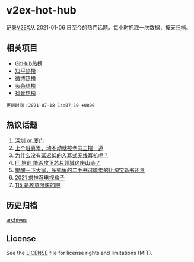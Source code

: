 # v2ex-hot-hub

 记录[V2EX](https://www.v2ex.com/)从 2021-01-06 日至今的热门话题。每小时抓取一次数据，按天[归档](archives)。
 
 ## 相关项目

- [GitHub热榜](https://github.com/lonnyzhang423/github-hot-hub)
- [知乎热榜](https://github.com/lonnyzhang423/zhihu-hot-hub)
- [微博热榜](https://github.com/lonnyzhang423/weibo-hot-hub)
- [头条热榜](https://github.com/lonnyzhang423/toutiao-hot-hub)
- [抖音热榜](https://github.com/lonnyzhang423/douyin-hot-hub)


 `更新时间：2021-07-18 14:07:10 +0800`

## 热议话题

1. [深圳 or 厦门](https://www.v2ex.com/t/790076)
1. [上个班真累，动不动就被老员工摆一道](https://www.v2ex.com/t/790098)
1. [为什么没有延迟低的入耳式无线耳机呢？](https://www.v2ex.com/t/790097)
1. [IT 培训 能否攻下芯片领域这座山头？](https://www.v2ex.com/t/790142)
1. [提醒一下大家，多抓鱼的二手书可能卖的比淘宝新书还贵](https://www.v2ex.com/t/790135)
1. [2021 求推荐电视盒子](https://www.v2ex.com/t/790113)
1. [115 是故意限速的吧](https://www.v2ex.com/t/790160)

## 历史归档

[archives](archives)

## License

See the [LICENSE](LICENSE) file for license rights and limitations (MIT).
